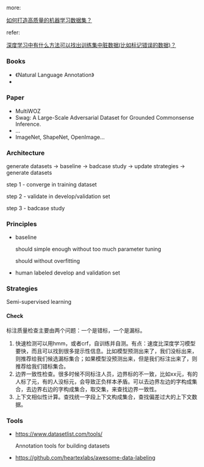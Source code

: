more:

[如何打造高质量的机器学习数据集？](<https://www.zhihu.com/question/333074061/answer/773825458>)



refer:

[深度学习中有什么方法可以找出训练集中脏数据(比如标记错误的数据)？](https://www.zhihu.com/question/298719271)





### Books

+ 《Natural Language Annotation》
+ 





### Paper





+ MultiWOZ
+ Swag: A Large-Scale Adversarial Dataset for Grounded Commonsense Inference.
+ ...
+ ImageNet, ShapeNet, OpenImage...



### Architecture

generate datasets -> baseline -> badcase study -> update strategies -> generate datasets



step 1 - converge in training dataset

step 2 - validate in develop/validation set

step 3 - badcase study



### Principles

+ baseline 

  should simple enough without too much parameter tuning

  should without overfitting
  
+ human labeled develop and validation set





### Strategies 

Semi-supervised learning



#### Check

标注质量检查主要由两个问题：一个是错标，一个是漏标。

1. 快速检测可以用hmm，或者crf，自训练并自测。有点：速度比深度学习模型要快，而且可以找到很多提示性信息。比如模型预测出来了，我们没标出来，则推荐给我们候选漏标集合；如果模型没预测出来，但是我们标注出来了，则推荐给我们错标集合。
2. 边界一致性检查。很多时候不同标注人员，边界标的不一致，比如xx元，有的人标了元，有的人没标元，会导致正负样本矛盾。可以去边界左边的字构成集合，去边界右边的字构成集合，取交集，来查找边界一致性。
3. 上下文相似性计算。查找统一字段上下文构成集合，查找偏差过大的上下文数据。





### Tools

- <https://www.datasetlist.com/tools/>

  Annotation tools for building datasets
  
- <https://github.com/heartexlabs/awesome-data-labeling>







